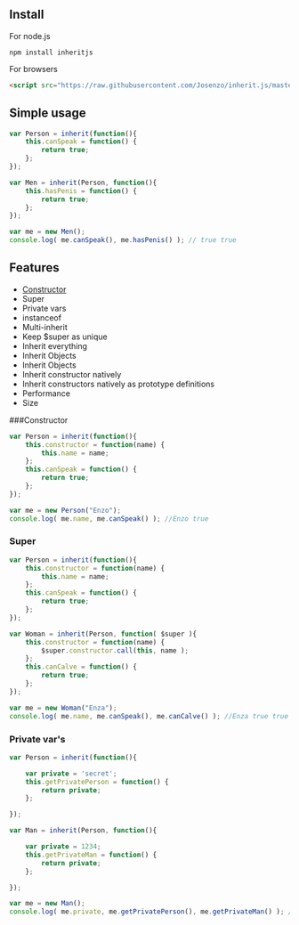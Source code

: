 ## Install

For node.js

```shell
npm install inheritjs
```


For browsers

```html
<script src="https://raw.githubusercontent.com/Josenzo/inherit.js/master/src/inherit.min.js"></script>
```





## Simple usage

```javascript
var Person = inherit(function(){
	this.canSpeak = function() {
		return true;
	};
});

var Men = inherit(Person, function(){
	this.hasPenis = function() {
		return true;
	};
});

var me = new Men();
console.log( me.canSpeak(), me.hasPenis() ); // true true
```



## Features

  - [Constructor](#constructor)
  - Super
  - Private vars
  - instanceof
  - Multi-inherit
  - Keep $super as unique
  - Inherit everything
  - Inherit Objects
  - Inherit Objects
  - Inherit constructor natively
  - Inherit constructors natively as prototype definitions
  - Performance
  - Size





###Constructor

```javascript
var Person = inherit(function(){
	this.constructor = function(name) {
		this.name = name;
	};
	this.canSpeak = function() {
		return true;
	};
});

var me = new Person("Enzo");
console.log( me.name, me.canSpeak() ); //Enzo true
```





### Super
```javascript
var Person = inherit(function(){
	this.constructor = function(name) {
		this.name = name;
	};
	this.canSpeak = function() {
		return true;
	};
});

var Woman = inherit(Person, function( $super ){
	this.constructor = function(name) {
		$super.constructor.call(this, name );
	};
	this.canCalve = function() {
		return true;
	};
});

var me = new Woman("Enza");
console.log( me.name, me.canSpeak(), me.canCalve() ); //Enza true true
```






### Private var's
```javascript
var Person = inherit(function(){

	var private = 'secret';
	this.getPrivatePerson = function() {
		return private;
	};

});

var Man = inherit(Person, function(){

	var private = 1234;
	this.getPrivateMan = function() {
		return private;
	};

});

var me = new Man();
console.log( me.private, me.getPrivatePerson(), me.getPrivateMan() ); //undefined 'secret' 1234
```
